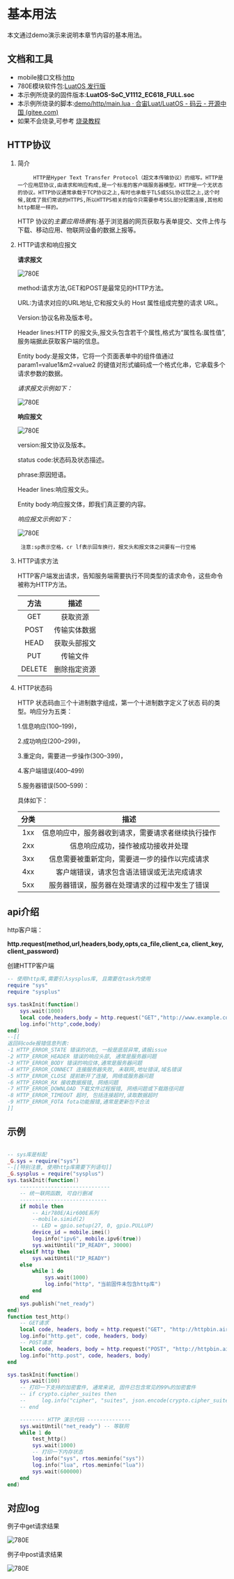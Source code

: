 # 基本用法

本文通过demo演示来说明本章节内容的基本用法。

## 文档和工具

- mobile接口文档:[http](https://wiki.luatos.com/api/http.html)
- 780E模块软件包:[LuatOS 发行版](https://gitee.com/openLuat/LuatOS/releases)
- 本示例所烧录的固件版本:**LuatOS-SoC_V1112_EC618_FULL.soc**
- 本示例所烧录的脚本:[demo/http/main.lua · 合宙Luat/LuatOS - 码云 - 开源中国 (gitee.com)](https://gitee.com/openLuat/LuatOS/blob/master/demo/http/main.lua)
- 如果不会烧录,可参考 [烧录教程](https://doc.openluat.com/wiki/21?wiki_page_id=6072)

## HTTP协议

1. 简介

            HTTP是Hyper Text Transfer Protocol（超文本传输协议）的缩写。HTTP是一个应用层协议,由请求和响应构成,是一个标准的客户端服务器模型。HTTP是一个无状态的协议。HTTP协议通常承载于TCP协议之上,有时也承载于TLS或SSL协议层之上,这个时候,就成了我们常说的HTTPS,所以HTTPS相关的指令只需要参考SSL部分配置连接,其他和http都是一样的。

    HTTP 协议的*主要应用场景*有:基于浏览器的网页获取与表单提交、文件上传与下载、移动应用、物联网设备的数据上报等。

2. HTTP请求和响应报文

    **请求报文**

    ![780E](./image/http_request.gif)

    method:请求方法,GET和POST是最常见的HTTP方法。

    URL:为请求对应的URL地址,它和报文头的 Host 属性组成完整的请求 URL。

    Version:协议名称及版本号。

    Header lines:HTTP 的报文头,报文头包含若干个属性,格式为“属性名:属性值”,服务端据此获取客户端的信息。

    Entity body:是报文体，它将一个页面表单中的组件值通过 param1=value1&m2=value2 的键值对形式编码成一个格式化串，它承载多个请求参数的数据。

    *请求报文示例如下：*

    ![780E](./image/http_reqest.png)

    **响应报文**

    ![780E](./image/http_response.gif)

    version:报文协议及版本。

    status code:状态码及状态描述。

    phrase:原因短语。

    Header lines:响应报文头。

    Entity body:响应报文体，即我们真正要的内容。

    *响应报文示例如下：*

    ![780E](./image/http_response.png)

        注意:sp表示空格，cr lf表示回车换行，报文头和报文体之间要有一行空格

3. HTTP请求方法

    HTTP客户端发出请求，告知服务端需要执行不同类型的请求命令，这些命令被称为HTTP方法。

    | 方法 | 描述 |
    |:------:|:--------:|
    | GET  | 获取资源    |
    | POST  | 传输实体数据    |
    | HEAD  | 获取头部报文    |
    | PUT  | 传输文件    |
    | DELETE  | 删除指定资源   |

3. HTTP状态码

    HTTP 状态码由三个十进制数字组成，第一个十进制数字定义了状态 码的类型。响应分为五类：

    1.信息响应(100–199)，

    2.成功响应(200–299)，

    3.重定向，需要进一步操作(300–399)，

    4.客户端错误(400–499)

    5.服务器错误(500–599)：

    具体如下：

    |分类 |描述 |
    |:-----:|:--------:|
    | 1xx  | 信息响应中，服务器收到请求，需要请求者继续执行操作    |
    | 2xx  | 信息响应成功，操作被成功接收并处理    |
    | 3xx  | 信息需要被重新定向，需要进一步的操作以完成请求    |
    | 4xx  | 客户端错误，请求包含语法错误或无法完成请求    |
    | 5xx  | 服务器错误，服务器在处理请求的过程中发生了错误   |


## api介绍
 http客户端：

**http.request(method,url,headers,body,opts,ca_file,client_ca, client_key, client_password)**

创建HTTP客户端

```lua
-- 使用http库,需要引入sysplus库, 且需要在task内使用
require "sys"
require "sysplus"

sys.taskInit(function()
    sys.wait(1000)
    local code,headers,body = http.request("GET","http://www.example.com/abc").wait()
    log.info("http",code,body)
end)
--[[
返回码code报错信息列表:
-1 HTTP_ERROR_STATE 错误的状态, 一般是底层异常,请报issue
-2 HTTP_ERROR_HEADER 错误的响应头部, 通常是服务器问题
-3 HTTP_ERROR_BODY 错误的响应体,通常是服务器问题
-4 HTTP_ERROR_CONNECT 连接服务器失败, 未联网,地址错误,域名错误
-5 HTTP_ERROR_CLOSE 提前断开了连接, 网络或服务器问题
-6 HTTP_ERROR_RX 接收数据报错, 网络问题
-7 HTTP_ERROR_DOWNLOAD 下载文件过程报错, 网络问题或下载路径问题
-8 HTTP_ERROR_TIMEOUT 超时, 包括连接超时,读取数据超时
-9 HTTP_ERROR_FOTA fota功能报错,通常是更新包不合法
]]
```

## 示例
```lua

-- sys库是标配
_G.sys = require("sys")
--[[特别注意, 使用http库需要下列语句]]
_G.sysplus = require("sysplus")
sys.taskInit(function()
    -----------------------------
    -- 统一联网函数, 可自行删减
    ----------------------------
    if mobile then
        -- Air780E/Air600E系列
        --mobile.simid(2)
        -- LED = gpio.setup(27, 0, gpio.PULLUP)
        device_id = mobile.imei()
        log.info("ipv6", mobile.ipv6(true))
        sys.waitUntil("IP_READY", 30000)
    elseif http then
        sys.waitUntil("IP_READY")
    else
        while 1 do
            sys.wait(1000)
            log.info("http", "当前固件未包含http库")
        end
    end
    sys.publish("net_ready")
end)
function test_http()
    -- GET请求
    local code, headers, body = http.request("GET", "http://httpbin.air32.cn/get").wait()
    log.info("http.get", code, headers, body)
    -- POST请求
    local code, headers, body = http.request("POST", "http://httpbin.air32.cn/post", {}, "abc=123").wait()
    log.info("http.post", code, headers, body)
end

sys.taskInit(function()
    sys.wait(100)
    -- 打印一下支持的加密套件, 通常来说, 固件已包含常见的99%的加密套件
    -- if crypto.cipher_suites then
    --     log.info("cipher", "suites", json.encode(crypto.cipher_suites()))
    -- end

    -------- HTTP 演示代码 --------------
    sys.waitUntil("net_ready") -- 等联网
    while 1 do
        test_http()
        sys.wait(1000)
        -- 打印一下内存状态
        log.info("sys", rtos.meminfo("sys"))
        log.info("lua", rtos.meminfo("lua"))
        sys.wait(600000)
    end
end)
```

## 对应log

例子中get请求结果

![780E](./image/httptest_get.png)

例子中post请求结果

![780E](./image/httptest_post.png)